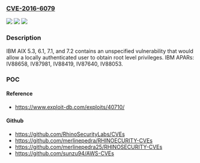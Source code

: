 ### [CVE-2016-6079](https://cve.mitre.org/cgi-bin/cvename.cgi?name=CVE-2016-6079)
![](https://img.shields.io/static/v1?label=Product&message=AIX&color=blue)
![](https://img.shields.io/static/v1?label=Version&message=n%2Fa&color=blue)
![](https://img.shields.io/static/v1?label=Vulnerability&message=Gain%20Privileges&color=brighgreen)

### Description

IBM AIX 5.3, 6.1, 7.1, and 7.2 contains an unspecified vulnerability that would allow a locally authenticated user to obtain root level privileges. IBM APARs: IV88658, IV87981, IV88419, IV87640, IV88053.

### POC

#### Reference
- https://www.exploit-db.com/exploits/40710/

#### Github
- https://github.com/RhinoSecurityLabs/CVEs
- https://github.com/merlinepedra/RHINOECURITY-CVEs
- https://github.com/merlinepedra25/RHINOSECURITY-CVEs
- https://github.com/sunzu94/AWS-CVEs

